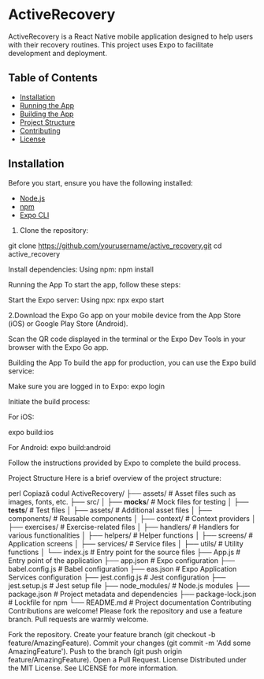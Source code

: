 # ActiveRecovery

ActiveRecovery is a React Native mobile application designed to help users with their recovery routines. This project uses Expo to facilitate development and deployment.

## Table of Contents

- [Installation](#installation)
- [Running the App](#running-the-app)
- [Building the App](#building-the-app)
- [Project Structure](#project-structure)
- [Contributing](#contributing)
- [License](#license)

## Installation

Before you start, ensure you have the following installed:

- [Node.js](https://nodejs.org/)
- [npm](https://www.npmjs.com/)
- [Expo CLI](https://docs.expo.dev/get-started/installation/)

1. Clone the repository:
   
git clone https://github.com/yourusername/active_recovery.git
cd active_recovery

Install dependencies:
Using npm:
npm install

Running the App
To start the app, follow these steps:

Start the Expo server:
Using npx:
npx expo start

2.Download the Expo Go app on your mobile device from the App Store (iOS) or Google Play Store (Android).

Scan the QR code displayed in the terminal or the Expo Dev Tools in your browser with the Expo Go app.

Building the App
To build the app for production, you can use the Expo build service:

Make sure you are logged in to Expo:
expo login

Initiate the build process:

For iOS:

expo build:ios

For Android:
expo build:android

Follow the instructions provided by Expo to complete the build process.

Project Structure
Here is a brief overview of the project structure:

perl
Copiază codul
ActiveRecovery/
├── assets/             # Asset files such as images, fonts, etc.
├── src/
│   ├── __mocks__/      # Mock files for testing
│   ├── __tests__/      # Test files
│   ├── assets/         # Additional asset files
│   ├── components/     # Reusable components
│   ├── context/        # Context providers
│   ├── exercises/      # Exercise-related files
│   ├── handlers/       # Handlers for various functionalities
│   ├── helpers/        # Helper functions
│   ├── screens/        # Application screens
│   ├── services/       # Service files
│   ├── utils/          # Utility functions
│   └── index.js        # Entry point for the source files
├── App.js              # Entry point of the application
├── app.json            # Expo configuration
├── babel.config.js     # Babel configuration
├── eas.json            # Expo Application Services configuration
├── jest.config.js      # Jest configuration
├── jest.setup.js       # Jest setup file
├── node_modules/       # Node.js modules
├── package.json        # Project metadata and dependencies
├── package-lock.json   # Lockfile for npm
└── README.md           # Project documentation
Contributing
Contributions are welcome! Please fork the repository and use a feature branch. Pull requests are warmly welcome.

Fork the repository.
Create your feature branch (git checkout -b feature/AmazingFeature).
Commit your changes (git commit -m 'Add some AmazingFeature').
Push to the branch (git push origin feature/AmazingFeature).
Open a Pull Request.
License
Distributed under the MIT License. See LICENSE for more information.
